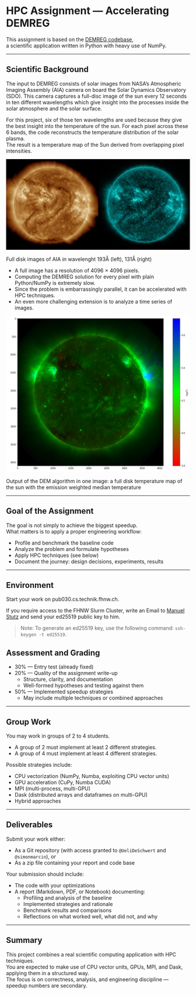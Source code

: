# HPC Assignment — Accelerating DEMREG

This assignment is based on the [DEMREG codebase](https://github.com/ianan/demreg),  
a scientific application written in Python with heavy use of NumPy.

---

## Scientific Background

The input to DEMREG consists of solar images from NASA’s Atmospheric Imaging Assembly (AIA) camera on board the Solar Dynamics Observatory (SDO).
This camera captures a full-disc image of the sun every 12 seconds in ten different wavelengths which give insight into the processes inside the solar atmosphere and the solar surface. 

For this project, six of those ten wavelengths are used because they give the best insight into the temperature of the sun.
For each pixel across these 6 bands, the code reconstructs the temperature distribution of the solar plasma.  
The result is a temperature map of the Sun derived from overlapping pixel intensities.

![AIA](img/AIA.png)

Full disk images of AIA in wavelenght 193Å (left), 131Å (right)

- A full image has a resolution of 4096 × 4096 pixels.  
- Computing the DEMREG solution for every pixel with plain Python/NumPy is extremely slow.  
- Since the problem is embarrassingly parallel, it can be accelerated with HPC techniques.  
- An even more challenging extension is to analyze a time series of images.

![DEM](img/DEM.png)

Output of the DEM algorithm in one image: a full disk temperature map of the sun with the emission weighted median temperature

---

## Goal of the Assignment

The goal is not simply to achieve the biggest speedup.  
What matters is to apply a proper engineering workflow:

- Profile and benchmark the baseline code  
- Analyze the problem and formulate hypotheses  
- Apply HPC techniques (see below)  
- Document the journey: design decisions, experiments, results  

---

## Environment

Start your work on pub030.cs.technik.fhnw.ch.

If you require access to the FHNW Slurm Cluster, write an Email to [Manuel Stutz](mailto:manuel.stutz@fhnw.ch) and send your ed25519 public key to him. 

> Note: To generate an ed25519 key, use the following command: `ssh-keygen -t ed25519`. 

## Assessment and Grading

- 30% — Entry test (already fixed)  
- 20% — Quality of the assignment write-up  
  - Structure, clarity, and documentation  
  - Well-formed hypotheses and testing against them  
- 50% — Implemented speedup strategies  
  - May include multiple techniques or combined approaches  

---

## Group Work

You may work in groups of 2 to 4 students.  
- A group of 2 must implement at least 2 different strategies.  
- A group of 4 must implement at least 4 different strategies.  

Possible strategies include:  
- CPU vectorization (NumPy, Numba, exploiting CPU vector units)  
- GPU acceleration (CuPy, Numba CUDA)  
- MPI (multi-process, multi-GPU)  
- Dask (distributed arrays and dataframes on multi-GPU)  
- Hybrid approaches  

---

## Deliverables

Submit your work either:  
- As a Git repository (with access granted to `@UeliDeSchwert` and `@simonmarcin`), or  
- As a zip file containing your report and code base  

Your submission should include:  
- The code with your optimizations  
- A report (Markdown, PDF, or Notebook) documenting:  
  - Profiling and analysis of the baseline  
  - Implemented strategies and rationale  
  - Benchmark results and comparisons  
  - Reflections on what worked well, what did not, and why  

---

## Summary

This project combines a real scientific computing application with HPC techniques.  
You are expected to make use of CPU vector units, GPUs, MPI, and Dask, applying them in a structured way.  
The focus is on correctness, analysis, and engineering discipline — speedup numbers are secondary.
